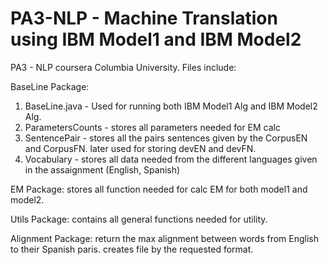 PA3-NLP - Machine Translation using IBM Model1 and IBM Model2
=======

PA3 - NLP coursera Columbia University.
Files include:

BaseLine Package:
1. BaseLine.java - Used for running both IBM Model1 Alg and IBM Model2 Alg.
2. ParametersCounts - stores all parameters needed for EM calc
3. SentencePair - stores all the pairs sentences given by the CorpusEN and CorpusFN. later used for storing devEN and devFN.
4. Vocabulary - stores all data needed from the different languages given in the assaignment (English, Spanish)

EM Package:
stores all function needed for calc EM for both model1 and model2.

Utils Package:
contains all general functions needed for utility.

Alignment Package:
return the max alignment between words from English to their Spanish paris.
creates file by the requested format.



